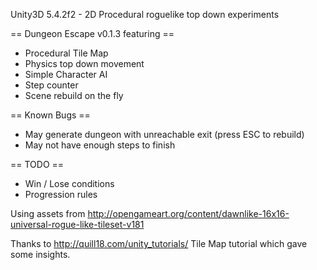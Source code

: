 Unity3D 5.4.2f2 - 2D Procedural roguelike top down experiments

== Dungeon Escape v0.1.3 featuring ==
* Procedural Tile Map
* Physics top down movement
* Simple Character AI
* Step counter
* Scene rebuild on the fly

== Known Bugs ==
* May generate dungeon with unreachable exit (press ESC to rebuild)
* May not have enough steps to finish

== TODO ==
* Win / Lose conditions
* Progression rules

Using assets from http://opengameart.org/content/dawnlike-16x16-universal-rogue-like-tileset-v181

Thanks to http://quill18.com/unity_tutorials/ Tile Map tutorial which gave some insights.

